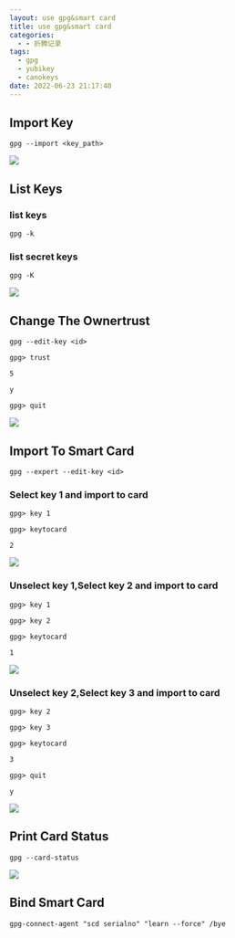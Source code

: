 ```yaml
---
layout: use gpg&smart card
title: use gpg&smart card
categories:
  - - 折腾记录
tags: 
  - gpg
  - yubikey
  - canokeys
date: 2022-06-23 21:17:40
---
```


## Import Key

```shell
gpg --import <key_path>
```
![](https://cdn.assets.taoidle.com/gh/taoidle/taoidle.github.io@master/assets/images/gpg_import(1).png)

## List Keys

### list keys
```shell
gpg -k
```

### list secret keys
```shell
gpg -K
```

![](https://cdn.assets.taoidle.com/gh/taoidle/taoidle.github.io@master/assets/images/gpg_import(2).png)


## Change The Ownertrust

```shell
gpg --edit-key <id>
```

```shell
gpg> trust

5

y

gpg> quit
```

![](https://cdn.assets.taoidle.com/gh/taoidle/taoidle.github.io@master/assets/images/gpg_import(3).png)


## Import To Smart Card

```shell
gpg --expert --edit-key <id>
```

### Select key 1 and import to card

```shell
gpg> key 1

gpg> keytocard

2
```

![](https://cdn.assets.taoidle.com/gh/taoidle/taoidle.github.io@master/assets/images/gpg_key2card(1).png)

### Unselect key 1,Select key 2 and import to card

```shell
gpg> key 1

gpg> key 2

gpg> keytocard

1
```

![](https://cdn.assets.taoidle.com/gh/taoidle/taoidle.github.io@master/assets/images/gpg_key2card(2).png)

### Unselect key 2,Select key 3 and import to card

```shell
gpg> key 2

gpg> key 3

gpg> keytocard

3

gpg> quit

y
```

![](https://cdn.assets.taoidle.com/gh/taoidle/taoidle.github.io@master/assets/images/gpg_key2card(3).png)

## Print Card Status

```shell
gpg --card-status
```

![](https://cdn.assets.taoidle.com/gh/taoidle/taoidle.github.io@master/assets/images/gpg_card_status.png)

## Bind Smart Card

```shell
gpg-connect-agent "scd serialno" "learn --force" /bye
```
